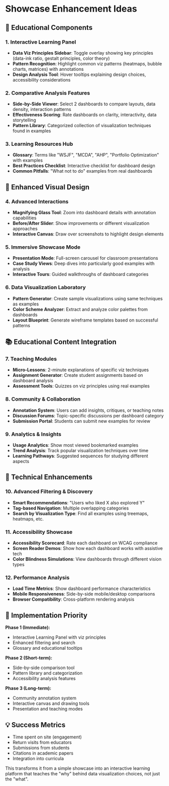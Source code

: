 # Showcase Enhancement Ideas

## 🎯 Educational Components

### 1. Interactive Learning Panel
- **Data Viz Principles Sidebar**: Toggle overlay showing key principles (data-ink ratio, gestalt principles, color theory)
- **Pattern Recognition**: Highlight common viz patterns (heatmaps, bubble charts, matrices) with annotations
- **Design Analysis Tool**: Hover tooltips explaining design choices, accessibility considerations

### 2. Comparative Analysis Features
- **Side-by-Side Viewer**: Select 2 dashboards to compare layouts, data density, interaction patterns
- **Effectiveness Scoring**: Rate dashboards on clarity, interactivity, data storytelling
- **Pattern Library**: Categorized collection of visualization techniques found in examples

### 3. Learning Resources Hub
- **Glossary**: Terms like "WSJF", "MCDA", "AHP", "Portfolio Optimization" with examples
- **Best Practices Checklist**: Interactive checklist for dashboard design
- **Common Pitfalls**: "What not to do" examples from real dashboards

## 🎨 Enhanced Visual Design

### 4. Advanced Interactions
- **Magnifying Glass Tool**: Zoom into dashboard details with annotation capabilities
- **Before/After Slider**: Show improvements or different visualization approaches
- **Interactive Canvas**: Draw over screenshots to highlight design elements

### 5. Immersive Showcase Mode
- **Presentation Mode**: Full-screen carousel for classroom presentations
- **Case Study Views**: Deep dives into particularly good examples with analysis
- **Interactive Tours**: Guided walkthroughs of dashboard categories

### 6. Data Visualization Laboratory
- **Pattern Generator**: Create sample visualizations using same techniques as examples
- **Color Scheme Analyzer**: Extract and analyze color palettes from dashboards
- **Layout Blueprint**: Generate wireframe templates based on successful patterns

## 📚 Educational Content Integration

### 7. Teaching Modules
- **Micro-Lessons**: 2-minute explanations of specific viz techniques
- **Assignment Generator**: Create student assignments based on dashboard analysis
- **Assessment Tools**: Quizzes on viz principles using real examples

### 8. Community & Collaboration
- **Annotation System**: Users can add insights, critiques, or teaching notes
- **Discussion Forums**: Topic-specific discussions per dashboard category
- **Submission Portal**: Students can submit new examples for review

### 9. Analytics & Insights
- **Usage Analytics**: Show most viewed bookmarked examples
- **Trend Analysis**: Track popular visualization techniques over time
- **Learning Pathways**: Suggested sequences for studying different aspects

## 🚀 Technical Enhancements

### 10. Advanced Filtering & Discovery
- **Smart Recommendations**: "Users who liked X also explored Y"
- **Tag-based Navigation**: Multiple overlapping categories
- **Search by Visualization Type**: Find all examples using treemaps, heatmaps, etc.

### 11. Accessibility Showcase
- **Accessibility Scorecard**: Rate each dashboard on WCAG compliance
- **Screen Reader Demos**: Show how each dashboard works with assistive tech
- **Color Blindness Simulations**: View dashboards through different vision types

### 12. Performance Analysis
- **Load Time Metrics**: Show dashboard performance characteristics
- **Mobile Responsiveness**: Side-by-side mobile/desktop comparisons
- **Browser Compatibility**: Cross-platform rendering analysis

## 🎯 Implementation Priority

**Phase 1 (Immediate):**
- Interactive Learning Panel with viz principles
- Enhanced filtering and search
- Glossary and educational tooltips

**Phase 2 (Short-term):**
- Side-by-side comparison tool
- Pattern library and categorization
- Accessibility analysis features

**Phase 3 (Long-term):**
- Community annotation system
- Interactive canvas and drawing tools
- Presentation and teaching modes

## 💡 Success Metrics
- Time spent on site (engagement)
- Return visits from educators
- Submissions from students
- Citations in academic papers
- Integration into curricula

This transforms it from a simple showcase into an interactive learning platform that teaches the "why" behind data visualization choices, not just the "what".